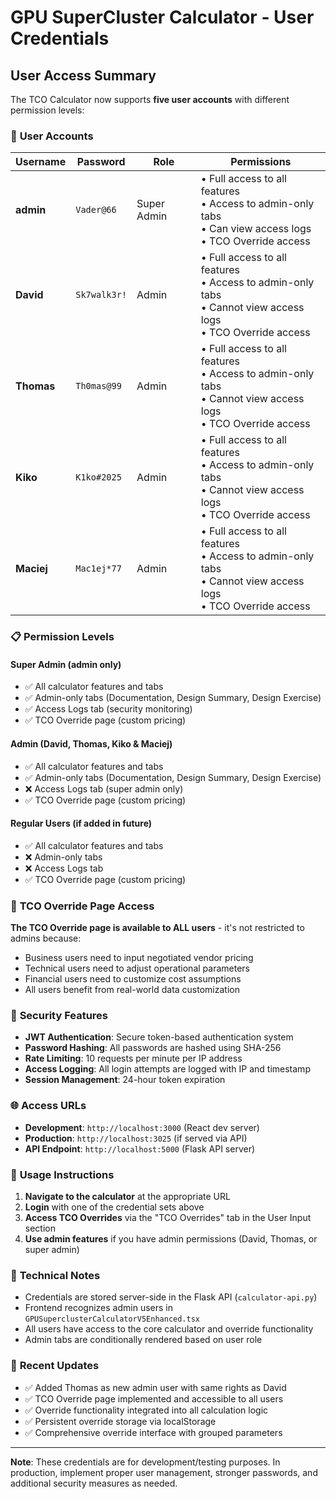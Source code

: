 # GPU SuperCluster Calculator - User Credentials

## User Access Summary

The TCO Calculator now supports **five user accounts** with different permission levels:

### 🔑 **User Accounts**

| Username | Password | Role | Permissions |
|----------|----------|------|-------------|
| **admin** | `Vader@66` | Super Admin | • Full access to all features<br/>• Access to admin-only tabs<br/>• Can view access logs<br/>• TCO Override access |
| **David** | `Sk7walk3r!` | Admin | • Full access to all features<br/>• Access to admin-only tabs<br/>• Cannot view access logs<br/>• TCO Override access |
| **Thomas** | `Th0mas@99` | Admin | • Full access to all features<br/>• Access to admin-only tabs<br/>• Cannot view access logs<br/>• TCO Override access |
| **Kiko** | `K1ko#2025` | Admin | • Full access to all features<br/>• Access to admin-only tabs<br/>• Cannot view access logs<br/>• TCO Override access |
| **Maciej** | `Mac1ej*77` | Admin | • Full access to all features<br/>• Access to admin-only tabs<br/>• Cannot view access logs<br/>• TCO Override access |

### 📋 **Permission Levels**

#### **Super Admin (admin only)**
- ✅ All calculator features and tabs
- ✅ Admin-only tabs (Documentation, Design Summary, Design Exercise)
- ✅ Access Logs tab (security monitoring)
- ✅ TCO Override page (custom pricing)

#### **Admin (David, Thomas, Kiko & Maciej)**
- ✅ All calculator features and tabs
- ✅ Admin-only tabs (Documentation, Design Summary, Design Exercise)
- ❌ Access Logs tab (super admin only)
- ✅ TCO Override page (custom pricing)

#### **Regular Users (if added in future)**
- ✅ All calculator features and tabs
- ❌ Admin-only tabs
- ❌ Access Logs tab
- ✅ TCO Override page (custom pricing)

### 🎯 **TCO Override Page Access**

**The TCO Override page is available to ALL users** - it's not restricted to admins because:
- Business users need to input negotiated vendor pricing
- Technical users need to adjust operational parameters
- Financial users need to customize cost assumptions
- All users benefit from real-world data customization

### 🔐 **Security Features**

- **JWT Authentication**: Secure token-based authentication system
- **Password Hashing**: All passwords are hashed using SHA-256
- **Rate Limiting**: 10 requests per minute per IP address
- **Access Logging**: All login attempts are logged with IP and timestamp
- **Session Management**: 24-hour token expiration

### 🌐 **Access URLs**

- **Development**: `http://localhost:3000` (React dev server)
- **Production**: `http://localhost:3025` (if served via API)
- **API Endpoint**: `http://localhost:5000` (Flask API server)

### 📝 **Usage Instructions**

1. **Navigate to the calculator** at the appropriate URL
2. **Login** with one of the credential sets above
3. **Access TCO Overrides** via the "TCO Overrides" tab in the User Input section
4. **Use admin features** if you have admin permissions (David, Thomas, or super admin)

### 🔧 **Technical Notes**

- Credentials are stored server-side in the Flask API (`calculator-api.py`)
- Frontend recognizes admin users in `GPUSuperclusterCalculatorV5Enhanced.tsx`
- All users have access to the core calculator and override functionality
- Admin tabs are conditionally rendered based on user role

### 🚀 **Recent Updates**

- ✅ Added Thomas as new admin user with same rights as David
- ✅ TCO Override page implemented and accessible to all users
- ✅ Override functionality integrated into all calculation logic
- ✅ Persistent override storage via localStorage
- ✅ Comprehensive override interface with grouped parameters

---

**Note**: These credentials are for development/testing purposes. In production, implement proper user management, stronger passwords, and additional security measures as needed.
